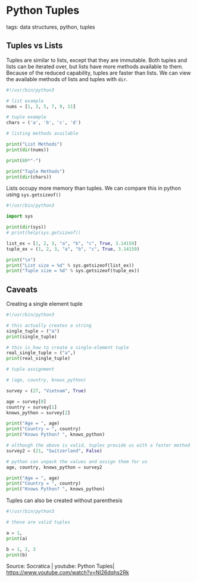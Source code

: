 # Python Tuples 

tags: data structures, python, tuples

## Tuples vs Lists

Tuples are similar to lists, except that they are immutable.
Both tuples and lists can be iterated over, but lists have more methods available to them.
Because of the reduced capability, tuples are faster than lists.
We can view the available methods of lists and tuples with ```dir```.


```python
#!/usr/bin/python3

# list example
nums = [1, 3, 5, 7, 9, 11]

# tuple example
chars = ('a', 'b', 'c', 'd')

# listing methods available

print("List Methods")
print(dir(nums))

print(80*"-")

print("Tuple Methods")
print(dir(chars))
```

Lists occupy more memory than tuples.
We can compare this in python using ```sys.getsizeof()```

```python
#!/usr/bin/python3

import sys

print(dir(sys))
# print(help(sys.getsizeof))

list_ex = [1, 2, 3, "a", "b", "c", True, 3.14159]
tuple_ex = (1, 2, 3, "a", "b", "c", True, 3.14159)

print("\n")
print("List size = %d" % sys.getsizeof(list_ex))
print("Tuple size = %d" % sys.getsizeof(tuple_ex))
```

## Caveats

Creating a single element tuple 

```python
#!/usr/bin/python3

# this actually creates a string
single_tuple = ("a")
print(single_tuple)

# this is how to create a single-element tuple
real_single_tuple = ("a",)
print(real_single_tuple)

# tuple assignment

# (age, country, knows_python)

survey = (27, "Vietnam", True)

age = survey[0]
country = survey[1]
knows_python = survey[2]

print("Age = ", age)
print("Country = ", country)
print("Knows Python? ", knows_python)

# although the above is valid, tuples provide us with a faster method
survey2 = (21, "Switzerland", False)

# python can unpack the values and assign them for us
age, country, knows_python = survey2

print("Age = ", age)
print("Country = ", country)
print("Knows Python? ", knows_python)
```


Tuples can also be created without parenthesis

```python
#!/usr/bin/python3

# these are valid tuples

a = 1,
print(a)

b = 1, 2, 3
print(b)
```


Source: Socratica | youtube: Python Tuples|  https://www.youtube.com/watch?v=NI26dqhs2Rk
